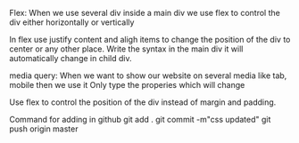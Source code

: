 Flex: When we use several div inside a main div we use flex to control the div either horizontally or vertically

In flex use justify content and aligh items to change the position of the div to center or any other place.
Write the syntax in the main div it will automatically change in child div.

media query: When we want to show our website on several media like tab, mobile then we use it
Only type the properies which will change

Use flex to control the position of the div instead of margin and padding.


Command for adding in github
git add .
git commit -m"css updated"
git push origin master